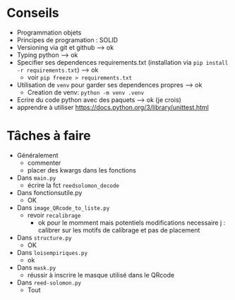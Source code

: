 # Conseils

* Programmation objets
* Principes de programation : SOLID
* Versioning via git et github --> ok
* Typing python --> ok
* Specifier ses dependences requirements.txt (installation via `pip install -r requirements.txt`) --> ok
  * voir `pip freeze > requirements.txt`
* Utilisation de `venv` pour garder ses dependences propres --> ok
  * Creation de venv: `python -m venv .venv`
* Ecrire du code python avec des paquets --> ok (je crois)
* apprendre à utiliser https://docs.python.org/3/library/unittest.html

# Tâches à faire

* Généralement
  * commenter
  * placer des kwargs dans les fonctions
* Dans `main.py`
  * écrire la fct `reedsolomon_decode`
* Dans fonctionsutile.py
  * OK
* Dans `image_QRcode_to_liste.py`
  * revoir `recalibrage`
    * ok pour le momment mais potentiels modifications necessaire j : calibrer sur les motifs de calibrage et pas de placement
* Dans `structure.py`
  * OK
* Dans `loisempiriques.py`
  * ok
* Dans `mask.py`
  * réussir à inscrire le masque utilisé dans le QRcode
* Dans `reed-solomon.py`
  * Tout